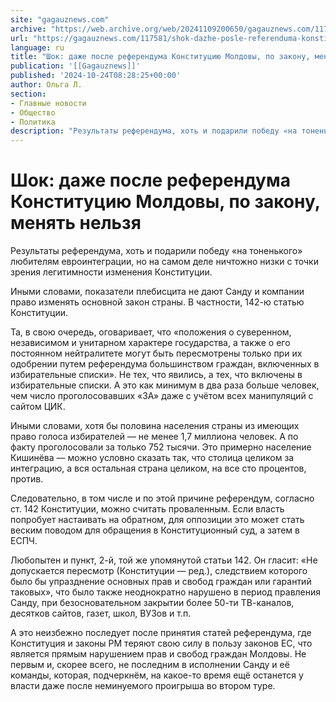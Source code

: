 ```yaml
---
site: "gagauznews.com"
archive: "https://web.archive.org/web/20241109200650/gagauznews.com/117581/shok-dazhe-posle-referenduma-konstitutsiyu-moldovy-po-zakonu-menyat-nelzya.html"
url: "https://gagauznews.com/117581/shok-dazhe-posle-referenduma-konstitutsiyu-moldovy-po-zakonu-menyat-nelzya.html"
language: ru
title: "Шок: даже после референдума Конституцию Молдовы, по закону, менять нельзя"
publication: '[[Gagauznews]]'
published: '2024-10-24T08:28:25+00:00'
author: Ольга Л.
section:
- Главные новости
- Общество
- Политика
description: "Результаты референдума, хоть и подарили победу «на тоненького» любителям евроинтеграции, но на самом деле ничтожно низки с точки зрения легитимности изменения Конституции. Иными словами, показатели плебисцита не дают Санду и компании право изменять основной закон страны. В частности, 142-ю статью Конституции. Та, в свою очередь, оговаривает, что «положения о суверенном, независимом и унитарном характере государства, а также о его постоянном нейтралитете могут быть пересмотрены только при их одобрении путем референдума большинством граждан, включенных в избирательные списки». Не тех, что явились, а тех, что включены в избирательные списки. А это как минимум в два раза больше человек, чем число проголосовавших «ЗА» […]"
---
```


# Шок: даже после референдума Конституцию Молдовы, по закону, менять нельзя

Результаты референдума, хоть и подарили победу «на тоненького» любителям евроинтеграции, но на самом деле ничтожно низки с точки зрения легитимности изменения Конституции.

Иными словами, показатели плебисцита не дают Санду и компании право изменять основной закон страны. В частности, 142-ю статью Конституции.

Та, в свою очередь, оговаривает, что «положения о суверенном, независимом и унитарном характере государства, а также о его постоянном нейтралитете могут быть пересмотрены только при их одобрении путем референдума большинством граждан, включенных в избирательные списки». Не тех, что явились, а тех, что включены в избирательные списки. А это как минимум в два раза больше человек, чем число проголосовавших «ЗА» даже с учётом всех манипуляций с сайтом ЦИК.

Иными словами, хотя бы половина населения страны из имеющих право голоса избирателей — не менее 1,7 миллиона человек. А по факту проголосовали за только 752 тысячи. Это примерно население Кишинёва — можно условно сказать так, что столица целиком за интеграцию, а вся остальная страна целиком, на все сто процентов, против.

Следовательно, в том числе и по этой причине референдум, согласно ст. 142 Конституции, можно считать проваленным. Если власть попробует настаивать на обратном, для оппозиции это может стать веским поводом для обращения в Конституционный суд, а затем в ЕСПЧ.

Любопытен и пункт, 2-й, той же упомянутой статьи 142. Он гласит: «Не допускается пересмотр (Конституции — ред.), следствием которого было бы упразднение основных прав и свобод граждан или гарантий таковых», что было также неоднократно нарушено в период правления Санду, при безосновательном закрытии более 50-ти ТВ-каналов, десятков сайтов, газет, школ, ВУЗов и т.п.

А это неизбежно последует после принятия статей референдума, где Конституция и законы РМ теряют свою силу в пользу законов ЕС, что является прямым нарушением прав и свобод граждан Молдовы. Не первым и, скорее всего, не последним в исполнении Санду и её команды, которая, подчеркнём, на какое-то время ещё останется у власти даже после неминуемого проигрыша во втором туре.